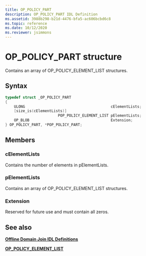 ```yaml
---
title: OP_POLICY_PART
description: OP_POLICY_PART IDL Definition
ms.assetid: 3988b298-b21d-4476-bfa5-ac606bcbd6c8
ms.topic: reference
ms.date: 10/12/2020
ms.reviewer: jsimmons
---
```


# OP_POLICY_PART structure

Contains an array of OP_POLICY_ELEMENT_LIST structures.

## Syntax

```C++
typedef struct _OP_POLICY_PART
{
    ULONG                                       cElementLists;
    [size_is(cElementLists)]
                        POP_POLICY_ELEMENT_LIST pElementLists;
    OP_BLOB                                     Extension;
} OP_POLICY_PART, *POP_POLICY_PART;
```

## Members

### cElementLists

Contains the number of elements in pElementLists.

### pElementLists

Contains an array of OP_POLICY_ELEMENT_LIST structures.

### Extension

Reserved for future use and must contain all zeros.

## See also

[**Offline Domain Join IDL Definitions**](odj-idl.md)

[**OP\_POLICY\_ELEMENT\_LIST**](odj-op_policy_element_list.md)
